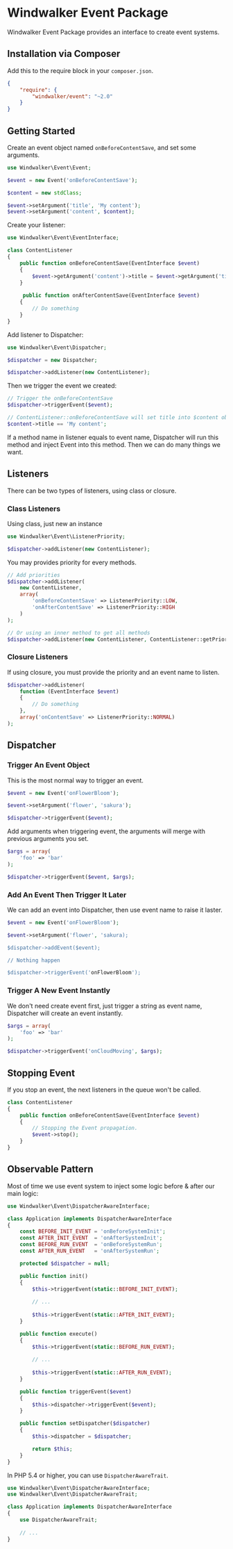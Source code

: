 # Windwalker Event Package

Windwalker Event Package provides an interface to create event systems.

## Installation via Composer

Add this to the require block in your `composer.json`.

``` json
{
    "require": {
        "windwalker/event": "~2.0"
    }
}
```

## Getting Started

Create an event object named `onBeforeContentSave`, and set some arguments.

``` php
use Windwalker\Event\Event;

$event = new Event('onBeforeContentSave');

$content = new stdClass;

$event->setArgument('title', 'My content');
$event->setArgument('content', $content);
```

Create your listener:

``` php
use Windwalker\Event\EventInterface;

class ContentListener
{
    public function onBeforeContentSave(EventInterface $event)
    {
        $event->getArgument('content')->title = $event->getArgument('title'); 
    }
    
     public function onAfterContentSave(EventInterface $event)
    {
        // Do something
    }
}
```

Add listener to Dispatcher:

``` php
use Windwalker\Event\Dispatcher;

$dispatcher = new Dispatcher;

$dispatcher->addListener(new ContentListener);
```

Then we trigger the event we created:

``` php
// Trigger the onBeforeContentSave
$dispatcher->triggerEvent($event);

// ContentListener::onBeforeContentSave will set title into $content object.
$content->title == 'My content';
```

If a method name in listener equals to event name, Dispatcher will run this method and inject Event into this method.
Then we can do many things we want.

## Listeners

There can be two types of listeners, using class or closure.

### Class Listeners

Using class, just new an instance

``` php
use Windwalker\Event\ListenerPriority;

$dispatcher->addListener(new ContentListener);
```

You may provides priority for every methods.

``` php
// Add priorities
$dispatcher->addListener(
    new ContentListener,
    array(
        'onBeforeContentSave' => ListenerPriority::LOW,
        'onAfterContentSave' => ListenerPriority::HIGH
    )
);

// Or using an inner method to get all methods
$dispatcher->addListener(new ContentListener, ContentListener::getPriorities());
```

### Closure Listeners

If using closure, you must provide the priority and an event name to listen.

``` php
$dispatcher->addListener(
    function (EventInterface $event)
    {
        // Do something
    }, 
    array('onContentSave' => ListenerPriority::NORMAL)
);
```

## Dispatcher

### Trigger An Event Object

This is the most normal way to trigger an event.

``` php
$event = new Event('onFlowerBloom');

$event->setArgument('flower', 'sakura');

$dispatcher->triggerEvent($event);
```

Add arguments when triggering event, the arguments will merge with previous arguments you set.

``` php
$args = array(
    'foo' => 'bar'
);

$dispatcher->triggerEvent($event, $args);
```

### Add An Event Then Trigger It Later

We can add an event into Dispatcher, then use event name to raise it laster.

``` php
$event = new Event('onFlowerBloom');

$event->setArgument('flower', 'sakura);

$dispatcher->addEvent($event);

// Nothing happen

$dispatcher->triggerEvent('onFlowerBloom');
```

### Trigger A New Event Instantly

We don't need create event first, just trigger a string as event name, Dispatcher will create an event instantly.

``` php
$args = array(
    'foo' => 'bar'
);

$dispatcher->triggerEvent('onCloudMoving', $args);
```

## Stopping Event

If you stop an event, the next listeners in the queue won't be called.

``` php
class ContentListener
{
    public function onBeforeContentSave(EventInterface $event)
    {
        // Stopping the Event propagation.
        $event->stop();
    }
}
```

## Observable Pattern

Most of time we use event system to inject some logic before & after our main logic:

``` php
use Windwalker\Event\DispatcherAwareInterface;

class Application implements DispatcherAwareInterface
{
    const BEFORE_INIT_EVENT = 'onBeforeSystemInit';
    const AFTER_INIT_EVENT  = 'onAfterSystemInit';
    const BEFORE_RUN_EVENT  = 'onBeforeSystemRun';
    const AFTER_RUN_EVENT   = 'onAfterSystemRun';

    protected $dispatcher = null;

    public function init()
    {
        $this->triggerEvent(static::BEFORE_INIT_EVENT);
        
        // ...
        
        $this->triggerEvent(static::AFTER_INIT_EVENT);
    }

    public function execute()
    {
        $this->triggerEvent(static::BEFORE_RUN_EVENT);
                
        // ...
        
        $this->triggerEvent(static::AFTER_RUN_EVENT);
    }

    public function triggerEvent($event)
    {
        $this->dispatcher->triggerEvent($event);
    }

    public function setDispatcher($dispatcher)
    {
        $this->dispatcher = $dispatcher;

        return $this;
    }
}
```

In PHP 5.4 or higher, you can use `DispatcherAwareTrait`.

``` php
use Windwalker\Event\DispatcherAwareInterface;
use Windwalker\Event\DispatcherAwareTrait;

class Application implements DispatcherAwareInterface
{
    use DispatcherAwareTrait;
    
    // ...
}
```
